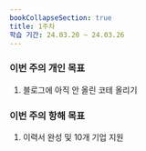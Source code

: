 ```yaml
---
bookCollapseSection: true
title: 1주차
학습 기간: 24.03.20 ~ 24.03.26
---
```

### 이번 주의 개인 목표
1. 블로그에 아직 안 올린 코테 올리기

### 이번 주의 항해 목표
1. 이력서 완성 및 10개 기업 지원